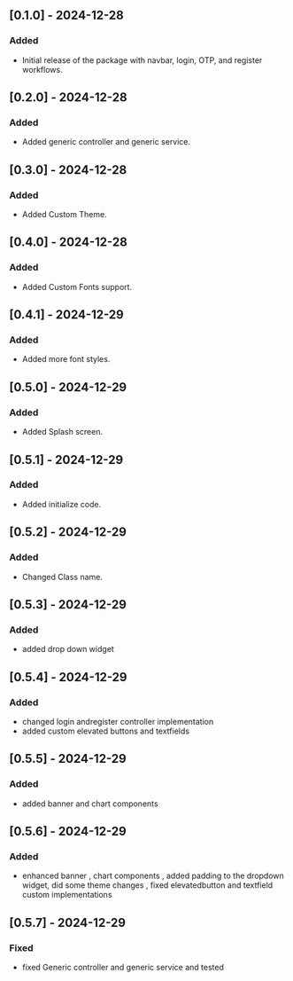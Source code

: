 ## [0.1.0] - 2024-12-28
### Added
- Initial release of the package with navbar, login, OTP, and register workflows.

## [0.2.0] - 2024-12-28
### Added
- Added generic controller and generic service.

## [0.3.0] - 2024-12-28
### Added
- Added Custom Theme.

## [0.4.0] - 2024-12-28
### Added
- Added Custom Fonts support.

## [0.4.1] - 2024-12-29
### Added
- Added more font styles.

## [0.5.0] - 2024-12-29
### Added
- Added Splash screen.

## [0.5.1] - 2024-12-29
### Added
- Added initialize code.

## [0.5.2] - 2024-12-29
### Added
- Changed Class name.

## [0.5.3] - 2024-12-29
### Added
- added drop down widget

## [0.5.4] - 2024-12-29
### Added
- changed login andregister controller implementation
- added custom elevated buttons and textfields

## [0.5.5] - 2024-12-29
### Added
- added banner and chart components

## [0.5.6] - 2024-12-29
### Added
- enhanced banner , chart components , added padding to the dropdown widget, did some theme changes , fixed elevatedbutton and textfield custom implementations

## [0.5.7] - 2024-12-29
### Fixed
- fixed Generic controller and generic service and tested